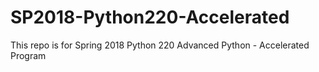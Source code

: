 # SP2018-Python220-Accelerated
This repo is for Spring 2018 Python 220 Advanced Python - Accelerated Program
